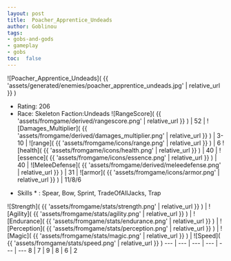 ```yaml
---
layout: post
title:  Poacher_Apprentice_Undeads
author: Goblinou
tags:
- gobs-and-gods
- gameplay
- gobs
toc:  false
---
```


![Poacher_Apprentice_Undeads]( {{ 'assets/generated/enemies/poacher_apprentice_undeads.jpg' | relative_url }} )
- Rating: 206
- Race: Skeleton  Faction:Undeads
![RangeScore]( {{ 'assets/fromgame/derived/rangescore.png' | relative_url }} ) | 52 | ![Damages_Multiplier]( {{ 'assets/fromgame/derived/damages_multiplier.png' | relative_url }} ) | 3-10 | ![range]( {{ 'assets/fromgame/icons/range.png' | relative_url }} ) | 6
![health]( {{ 'assets/fromgame/icons/health.png' | relative_url }} ) | 40 | ![essence]( {{ 'assets/fromgame/icons/essence.png' | relative_url }} ) | 40 | ![MeleeDefense]( {{ 'assets/fromgame/derived/meleedefense.png' | relative_url }} ) | 31 | ![armor]( {{ 'assets/fromgame/icons/armor.png' | relative_url }} ) | 11/8/6
* Skills * : Spear, Bow, Sprint, TradeOfAllJacks, Trap

![Strength]( {{ 'assets/fromgame/stats/strength.png' | relative_url }} ) | ![Agility]( {{ 'assets/fromgame/stats/agility.png' | relative_url }} ) | ![Endurance]( {{ 'assets/fromgame/stats/endurance.png' | relative_url }} ) | ![Perception]( {{ 'assets/fromgame/stats/perception.png' | relative_url }} ) | ![Magic]( {{ 'assets/fromgame/stats/magic.png' | relative_url }} ) | ![Speed]( {{ 'assets/fromgame/stats/speed.png' | relative_url }} )
--- | --- | --- | --- | --- | ---
8 | 7 | 9 | 8 | 6 | 2
